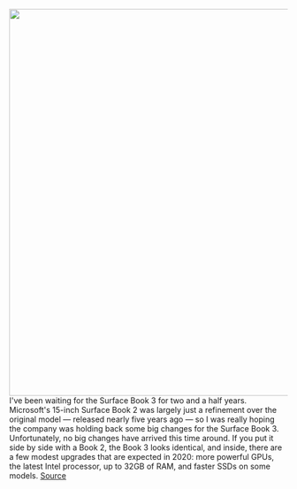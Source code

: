 <img src='https://cdn.vox-cdn.com/thumbor/sfFAW2oZISTRpM99SCoitmLH7UI=/0x0:2040x1351/1200x675/filters:focal(857x513:1183x839)/cdn.vox-cdn.com/uploads/chorus_image/image/66850118/twarren_200522_4035_0011.0.jpg' width='700px' /><br/>
I've been waiting for the Surface Book 3 for two and a half years. Microsoft's 15-inch Surface Book 2 was largely just a refinement over the original model — released nearly five years ago — so I was really hoping the company was holding back some big changes for the Surface Book 3. Unfortunately, no big changes have arrived this time around. If you put it side by side with a Book 2, the Book 3 looks identical, and inside, there are a few modest upgrades that are expected in 2020: more powerful GPUs, the latest Intel processor, up to 32GB of RAM, and faster SSDs on some models.
<a href='https://www.theverge.com/21271735/microsoft-surface-book-3-review-15-inch-screen-size-specs-features-price'> Source <a/>